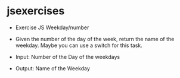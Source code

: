 # jsexercises
- Exercise JS Weekday/number

- Given the number of the day of the week, return the name of the weekday. Maybe you can use a switch for this task. 

- Input: Number of the Day of the weekdays
- Output: Name of the Weekday
